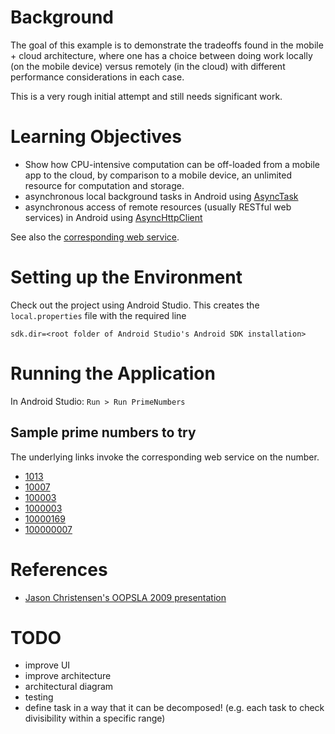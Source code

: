 # Background

The goal of this example is to demonstrate the tradeoffs found in
the mobile + cloud architecture, where one has a choice between
doing work locally (on the mobile device) versus remotely (in 
the cloud) with different performance considerations in each case.

This is a very rough initial attempt and still needs significant work.

# Learning Objectives

- Show how CPU-intensive computation can be off-loaded from a mobile app to
  the cloud, by comparison to a mobile device, an unlimited resource for
  computation and storage.
- asynchronous local background tasks in Android using [AsyncTask](http://developer.android.com/reference/android/os/AsyncTask.html)
- asynchronous access of remote resources (usually RESTful web services) in Android using [AsyncHttpClient](http://loopj.com/android-async-http)

See also the [corresponding web service](https://bitbucket.org/loyolachicagocs_distributed/primenumbers-spray-scala).

# Setting up the Environment

Check out the project using Android Studio. This creates the `local.properties` file
with the required line

    sdk.dir=<root folder of Android Studio's Android SDK installation>

# Running the Application

In Android Studio: `Run > Run PrimeNumbers`

## Sample prime numbers to try

The underlying links invoke the corresponding web service on the number.

- [1013](http://laufer-primechecker.herokuapp.com/1013)
- [10007](http://laufer-primechecker.herokuapp.com/10007)
- [100003](http://laufer-primechecker.herokuapp.com/100003)
- [1000003](http://laufer-primechecker.herokuapp.com/1000003)
- [10000169](http://laufer-primechecker.herokuapp.com/10000169)
- [100000007](http://laufer-primechecker.herokuapp.com/100000007)

# References

- [Jason Christensen's OOPSLA 2009 presentation](http://www.slideshare.net/jasonc411/oopsla-2009-combining-rest-and-cloud-a-practitioners-report)

# TODO

* improve UI
* improve architecture
* architectural diagram
* testing
* define task in a way that it can be decomposed! 
  (e.g. each task to check divisibility within a specific range)

